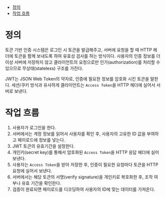 - [정의](#정의)
- [작업 흐름](#작업-흐름)

# 정의
토큰 기반 인증 시스템은 로그인 시 토큰을 발급해주고, 서버에 요청을 할 때 HTTP 헤더에 토큰을 함께 보내도록 하여 유효성 검사를 하는 방식이다. 사용자의 인증 정보를 더 이상 서버에 저장하지 않고 클라이언트의 요청으로만 인가(authorization)를 처리할 수 있으므로 무상태(stateless) 구조를 가진다.

JWT는 JSON Web Token의 약자로, 인증에 필요한 정보를 암호화 시킨 토큰을 말한다. 세션/쿠키 방식과 유사하게 클라이언트는 `Access Token`을 HTTP 헤더에 실어서 서버로 보낸다.

# 작업 흐름
1. 사용자가 로그인을 한다.
2. 서버에서는 계정 정보를 읽어서 사용자를 확인 후, 사용자의 고유한 ID 값을 부여하고 페이로드에 정보를 넣는다.
3. JWT 토큰의 유효기간을 설정한다.
4. 개인키(secret key)를 통해서 암호화된 `Access Token`을 HTTP 응답 헤더에 실어 보낸다.
5. 사용자는 `Access Token`을 받아 저장한 후, 인증이 필요한 요청마다 토큰을 HTTP 요청에 실어서 보낸다.
6. 서버에서는 해당 토큰의 서명(verify signature)을 개인키로 복호화한 후, 조작 여부나 유효 기간을 확인한다.
7. 검증이 완료되면 페이로드를 디코딩하여 사용자의 ID에 맞는 데이터를 가져온다.
